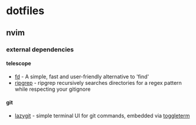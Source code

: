# dotfiles

## nvim

### external dependencies
#### telescope
- [fd](https://github.com/sharkdp/fd) - A simple, fast and user-friendly alternative to 'find'
- [ripgrep](https://github.com/BurntSushi/ripgrep) - ripgrep recursively searches directories for a regex pattern while respecting your gitignore
#### git
- [lazygit](https://github.com/jesseduffield/lazygit) - simple terminal UI for git commands, embedded via [toggleterm](https://github.com/akinsho/toggleterm.nvim)
